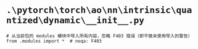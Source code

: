 # `.\pytorch\torch\ao\nn\intrinsic\quantized\dynamic\__init__.py`

```
# 从当前包的 modules 模块中导入所有内容，忽略 F403 错误（即不做未使用导入的警告）
from .modules import *  # noqa: F403
```